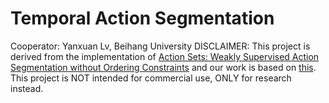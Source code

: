 # Temporal Action Segmentation

Cooperator: Yanxuan Lv, Beihang University
DISCLAIMER: This project is derived from the implementation of [Action Sets: Weakly Supervised Action Segmentation without Ordering Constraints](https://arxiv.org/abs/1706.00699) and our work is based on [this](https://github.com/alexanderrichard/action-sets). This project is NOT intended for commercial use, ONLY for research instead.




